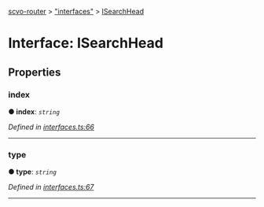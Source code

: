 [scvo-router](../README.md) > ["interfaces"](../modules/_interfaces_.md) > [ISearchHead](../interfaces/_interfaces_.isearchhead.md)



# Interface: ISearchHead


## Properties
<a id="index"></a>

###  index

**●  index**:  *`string`* 

*Defined in [interfaces.ts:66](https://github.com/scvodigital/scvo-router/blob/2a23180/src/interfaces.ts#L66)*





___

<a id="type"></a>

###  type

**●  type**:  *`string`* 

*Defined in [interfaces.ts:67](https://github.com/scvodigital/scvo-router/blob/2a23180/src/interfaces.ts#L67)*





___


